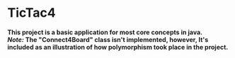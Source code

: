# TicTac4
**This project is a basic application for most core concepts in java.**  
***Note:* The "Connect4Board" class isn't implemented, however, It's  
included as an illustration of how polymorphism took place in the project.**
